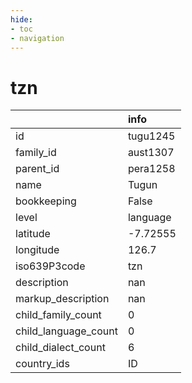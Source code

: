 ```yaml
---
hide:
- toc
- navigation
---
```

# tzn
|                      | info     |
|:---------------------|:---------|
| id                   | tugu1245 |
| family_id            | aust1307 |
| parent_id            | pera1258 |
| name                 | Tugun    |
| bookkeeping          | False    |
| level                | language |
| latitude             | -7.72555 |
| longitude            | 126.7    |
| iso639P3code         | tzn      |
| description          | nan      |
| markup_description   | nan      |
| child_family_count   | 0        |
| child_language_count | 0        |
| child_dialect_count  | 6        |
| country_ids          | ID       |